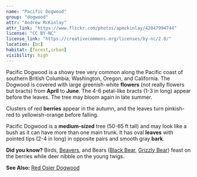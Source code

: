 ```yaml
---
name: "Pacific Dogwood"
group: "dogwood"
attr: "Andrew McKinlay"
attr_link: "https://www.flickr.com/photos/apmckinlay/42047994744"
license: "CC BY-NC"
license_link: "https://creativecommons.org/licenses/by-nc/2.0/"
location: [bc]
habitat: [forest,urban]
visibility: high
---
```

Pacific Dogwood is a showy tree very common along the Pacific coast of southern British Columbia, Washington, Oregon, and California. The Dogwood is covered with large greenish-white **flowers** (not really flowers but bracts) from **April** to **June**. The 4-6 petal-like bracts (1-3 in long) appear before the leaves. The tree may bloom again in late summer.

Clusters of red **berries** appear in the autumn, and the leaves turn pinkish-red to yellowish-orange before falling.

Pacific Dogwood is a **medium-sized** tree (50-65 ft tall) and may look like a bush as it can have more than one main trunk. It has oval **leaves** with pointed tips (2-4 in long) in opposite pairs and smooth gray **bark**.

**Did you know?** Birds, [Beavers](/animals/beaver), and Bears ([Black Bear](/animals/blabear), [Grizzly Bear](/animals/grizzly)) feast on the berries while deer nibble on the young twigs.

<!-- generated, do not edit -->
**See Also:**
[Red Osier Dogwood](/trees/reddog)
